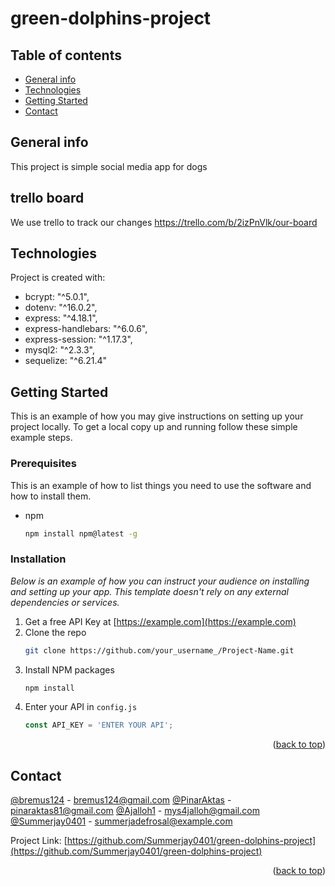 # green-dolphins-project

## Table of contents
* [General info](#general-info)
* [Technologies](#technologies)
* [Getting Started](#getting-started)
* [Contact](#contact)

## General info
This project is simple social media app for dogs

## trello board
We use trello to track our changes
https://trello.com/b/2izPnVlk/our-board

## Technologies
Project is created with:
* bcrypt: "^5.0.1",
* dotenv: "^16.0.2",
* express: "^4.18.1",
* express-handlebars: "^6.0.6",
* express-session: "^1.17.3",
* mysql2: "^2.3.3",
* sequelize: "^6.21.4"
	
<!-- GETTING STARTED -->
## Getting Started

This is an example of how you may give instructions on setting up your project locally.
To get a local copy up and running follow these simple example steps.

### Prerequisites

This is an example of how to list things you need to use the software and how to install them.
* npm
  ```sh
  npm install npm@latest -g
  ```

### Installation

_Below is an example of how you can instruct your audience on installing and setting up your app. This template doesn't rely on any external dependencies or services._

1. Get a free API Key at [https://example.com](https://example.com)
2. Clone the repo
   ```sh
   git clone https://github.com/your_username_/Project-Name.git
   ```
3. Install NPM packages
   ```sh
   npm install
   ```
4. Enter your API in `config.js`
   ```js
   const API_KEY = 'ENTER YOUR API';
   ```

<p align="right">(<a href="#readme-top">back to top</a>)</p>

<!-- CONTACT -->
## Contact

[@bremus124](https://github.com/bremus124) - bremus124@gmail.com
[@PinarAktas](https://github.com/PinarAktas) - pinaraktas81@gmail.com
[@Ajalloh1](https://github.com/Ajalloh1) - mys4jalloh@gmail.com
[@Summerjay0401](https://github.com/Summerjay0401) - summerjadefrosal@example.com

Project Link: [https://github.com/Summerjay0401/green-dolphins-project](https://github.com/Summerjay0401/green-dolphins-project)

<p align="right">(<a href="#readme-top">back to top</a>)</p>
